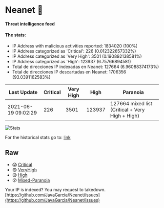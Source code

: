 # Neanet :hocho:
#### Threat intelligence feed
#### The stats:

- IP Address with malicious activities reported: 1834020 (100%)
- IP Address categorized as 'Critical':  226 (0.012322657332%)
- IP Address categorized as 'Very High':  3501 (0.190892138581%)
- IP Address categorized as 'High':  123937 (6.75766894581)
- Total de direcciones IP indexadas en Neanet:  127664 (6.96088374173%)
- Total de direcciones IP descartadas en Neanet:  1706356 (93.0391162583%)

| Last Update | Critical | Very High | High | Paranoia |
| --- | --- | --- | --- | --- |
| 2021-06-19 09:02:29 | 226 | 3501 | 123937 | 127664 mixed list (Critical + Very High + High)|

![Stats](https://docs.google.com/spreadsheets/d/e/2PACX-1vSnaNMIXVabIpDJjufMlzH7poXnshF3mgd8Is1g9ytUEzVsP5my4Trn8f-xkoLLQ38xpL3HtmUexLo6/pubchart?oid=501124687&format=image)

For the historical stats go to: [link](/stats.csv)
## Raw
- :scream: [Critical](https://raw.githubusercontent.com/JavaGarcia/Neanet/master/blacklists/neanet_critical.txt)
- :fearful: [VeryHigh](https://raw.githubusercontent.com/JavaGarcia/Neanet/master/blacklists/neanet_veryHigh.txtt)
- :frowning: [High](https://raw.githubusercontent.com/JavaGarcia/Neanet/master/blacklists/neanet_high.txt)
- :dizzy_face: [Mixed-Paranoia](https://raw.githubusercontent.com/JavaGarcia/Neanet/master/blacklists/neanet_all.txt)


Your IP is indexed? You may request to takedown. [https://github.com/JavaGarcia/Neanet/issues](https://github.com/JavaGarcia/Neanet/issues)































































































































































































































































































































































































































































































































































































































































































































































































































































































































































































































































































































































































































































































































































































































































































































































































































































































































































































































































































































































































































































































































































































































































































































































































































































































































































































































































































































































































































































































































































































































































































































































































































































































































































































































































































































































































































































































































































































































































































































































































































































































































































































































































































































































































































































































































































































































































































































































































































































































































































































































































































































































































































































































































































































































































































































































































































































































































































































































































































































































































































































































































































































































































































































































































































































































































































































































































































































































































































































































































































































































































































































































































































































































